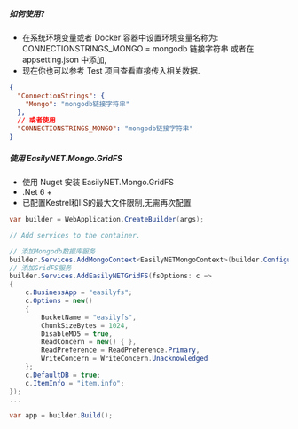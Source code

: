 ##### 如何使用?

- 在系统环境变量或者 Docker 容器中设置环境变量名称为: CONNECTIONSTRINGS_MONGO = mongodb 链接字符串 或者在
  appsetting.json 中添加,
- 现在你也可以参考 Test 项目查看直接传入相关数据.

```json
{
  "ConnectionStrings": {
    "Mongo": "mongodb链接字符串"
  },
  // 或者使用
  "CONNECTIONSTRINGS_MONGO": "mongodb链接字符串"
}
```

##### 使用 EasilyNET.Mongo.GridFS

- 使用 Nuget 安装 EasilyNET.Mongo.GridFS
- .Net 6 +
- 已配置Kestrel和IIS的最大文件限制,无需再次配置

```csharp
var builder = WebApplication.CreateBuilder(args);

// Add services to the container.

// 添加Mongodb数据库服务
builder.Services.AddMongoContext<EasilyNETMongoContext>(builder.Configuration);
// 添加GridFS服务
builder.Services.AddEasilyNETGridFS(fsOptions: c =>
{
    c.BusinessApp = "easilyfs";
    c.Options = new()
    {
        BucketName = "easilyfs",
        ChunkSizeBytes = 1024,
        DisableMD5 = true,
        ReadConcern = new() { },
        ReadPreference = ReadPreference.Primary,
        WriteConcern = WriteConcern.Unacknowledged
    };
    c.DefaultDB = true;
    c.ItemInfo = "item.info";
});
...

var app = builder.Build();
```
